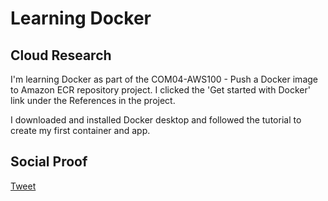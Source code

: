 <!-- This is a template you can use for quick progress days. It removes a lot of the steps we encourage you to share in the longer template 000-DAY-ARTICLE-LONG-TEMPLATE.MD-->

# Learning Docker

## Cloud Research

I'm learning Docker as part of the COM04-AWS100 - Push a Docker image to Amazon ECR repository project. I clicked the 'Get started with Docker' link under the References in the project. 

I downloaded and installed Docker desktop and followed the tutorial to create my first container and app. 

## Social Proof

[Tweet](https://twitter.com/harristha1/status/1317336192996749312?s=20)
